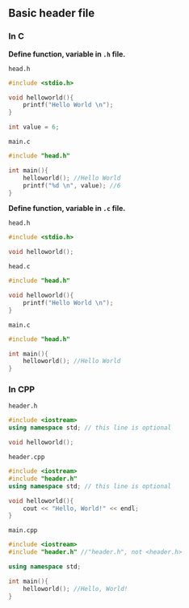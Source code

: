 ## Basic header file

### In C

**Define function, variable in ``.h`` file.**

``head.h``

```c
#include <stdio.h>

void helloworld(){
	printf("Hello World \n");
}

int value = 6;
```

``main.c``

```c
#include "head.h"

int main(){
	helloworld(); //Hello World
	printf("%d \n", value); //6
}
```

**Define function, variable in ``.c`` file.**

``head.h``

```cpp
#include <stdio.h>

void helloworld();
```

``head.c``

```cpp
#include "head.h"

void helloworld(){
    printf("Hello World \n");
}
```

``main.c``

```c
#include "head.h"

int main(){
	helloworld(); //Hello World
}
```

### In CPP

``header.h``

```cpp
#include <iostream>
using namespace std; // this line is optional

void helloworld();
```

``header.cpp``

```cpp
#include <iostream>
#include "header.h"
using namespace std; // this line is optional

void helloworld(){
	cout << "Hello, World!" << endl;
}
```

``main.cpp``

```cpp
#include <iostream>
#include "header.h" //"header.h", not <header.h>

using namespace std;

int main(){
	helloworld(); //Hello, World!
}
```